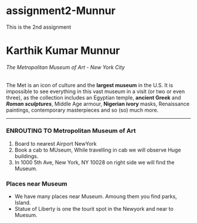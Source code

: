 # assignment2-Munnur
This is the 2nd assignment
 
# Karthik Kumar Munnur

###### The Metropolitan Museum of Art - New York City

The Met is an icon of culture and the __largest museum__ in the U.S. It is impossible to see everything in this vast museum in a visit (or two or even three), as the collection includes an Egyptian temple, **ancient Greek** and ***Roman sculptures***, Middle Age armour, **Nigerian ivory** masks, Renaissance paintings, contemporary masterpieces and so (so) much more. 


---
### ENROUTING TO Metropolitan Museum of Art

1. Board to nearest Airport NewYork
2. Book a cab to MUseum, While travelling in cab we will observe Huge buildings.
3. In 1000 5th Ave, New York, NY 10028 on right side we will find the Museum.

### Places near Museum

* We have many places near Museum. Amoung them you find parks, Island.
* Statue of Liberty is one the tourit spot in the Newyork and near to Muesum.


